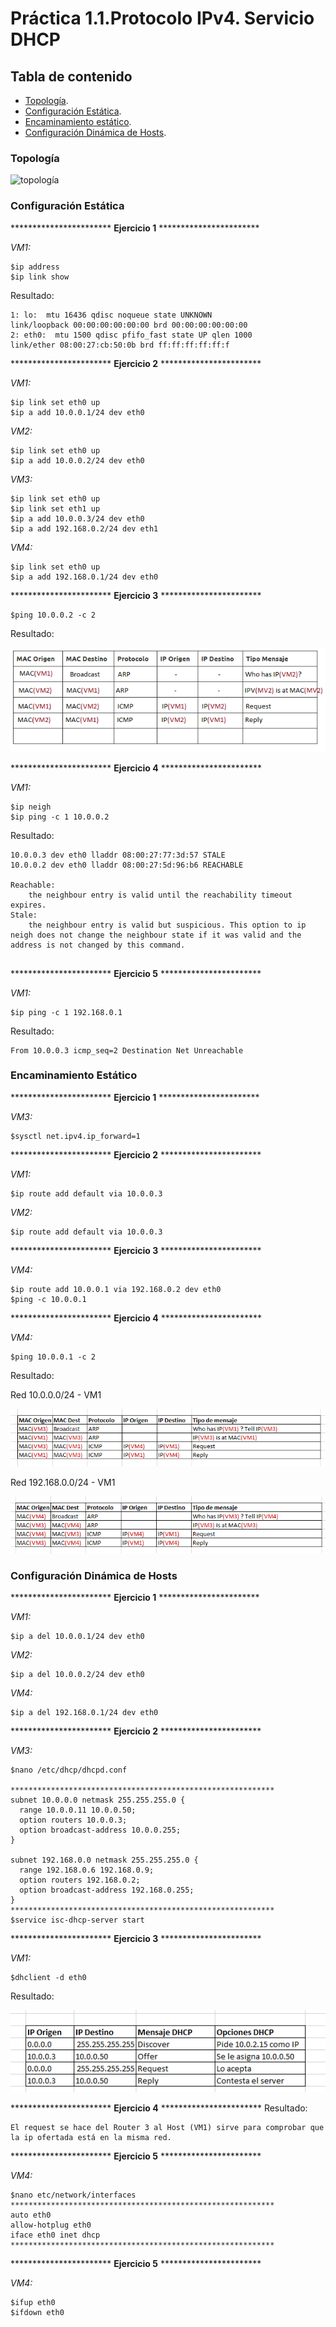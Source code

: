 # Práctica 1.1.Protocolo IPv4. Servicio DHCP

## Tabla de contenido
- [Topología](#topología).
- [Configuración Estática](#configuración-estática).
- [Encaminamiento estático](#encaminamiento-estático).
- [Configuración Dinámica de Hosts](#configuración-dinámica-de-hosts).

### Topología
![topología](imágenes/topologia.png)

### Configuración Estática
*********************** **Ejercicio 1** ***********************

*VM1:*
<pre>
<code>$ip address
$ip link show
</code></pre>

Resultado:
<pre><code>1: lo: <LOOPBACK,UP,LOWER_UP> mtu 16436 qdisc noqueue state UNKNOWN
link/loopback 00:00:00:00:00:00 brd 00:00:00:00:00:00
2: eth0: <BROADCAST,MULTICAST,UP,LOWER_UP> mtu 1500 qdisc pfifo_fast state UP qlen 1000
link/ether 08:00:27:cb:50:0b brd ff:ff:ff:ff:ff:f
</code></pre>

*********************** **Ejercicio 2** ***********************

*VM1:*
<pre>
<code>$ip link set eth0 up
$ip a add 10.0.0.1/24 dev eth0
</code></pre>
*VM2:*
<pre>
<code>$ip link set eth0 up
$ip a add 10.0.0.2/24 dev eth0
</code></pre>
*VM3:*
<pre>
<code>$ip link set eth0 up
$ip link set eth1 up
$ip a add 10.0.0.3/24 dev eth0
$ip a add 192.168.0.2/24 dev eth1
</code></pre>
*VM4:*
<pre>
<code>$ip link set eth0 up
$ip a add 192.168.0.1/24 dev eth0
</code></pre>

*********************** **Ejercicio 3** ***********************
<pre>
<code>$ping 10.0.0.2 -c 2
</code></pre>

Resultado:

![Tabla 1](tabla1.png)

*********************** **Ejercicio 4** ***********************

*VM1:*
<pre>
<code>$ip neigh
$ip ping -c 1 10.0.0.2
</code></pre>

Resultado:
<pre><code>10.0.0.3 dev eth0 lladdr 08:00:27:77:3d:57 STALE
10.0.0.2 dev eth0 lladdr 08:00:27:5d:96:b6 REACHABLE

Reachable:
    the neighbour entry is valid until the reachability timeout expires.
Stale:
    the neighbour entry is valid but suspicious. This option to ip neigh does not change the neighbour state if it was valid and the address is not changed by this command.

</code></pre>

*********************** **Ejercicio 5** ***********************

*VM1:*
<pre>
<code>$ip ping -c 1 192.168.0.1
</code></pre>

Resultado:
<pre><code>From 10.0.0.3 icmp_seq=2 Destination Net Unreachable
</code></pre>

### Encaminamiento Estático

*********************** **Ejercicio 1** ***********************

*VM3:*
<pre>
<code>$sysctl net.ipv4.ip_forward=1
</code></pre>

*********************** **Ejercicio 2** ***********************

*VM1:*
<pre>
<code>$ip route add default via 10.0.0.3
</code></pre>

*VM2:*
<pre>
<code>$ip route add default via 10.0.0.3
</code></pre>

*********************** **Ejercicio 3** ***********************

*VM4:*
<pre>
<code>$ip route add 10.0.0.1 via 192.168.0.2 dev eth0
$ping -c 10.0.0.1
</code></pre>

*********************** **Ejercicio 4** ***********************

*VM4:*
<pre>
<code>$ping 10.0.0.1 -c 2
</code></pre>

Resultado:

Red 10.0.0.0/24 - VM1

![Tabla 2](tabla2.png)

Red 192.168.0.0/24 - VM1

![Tabla 3](tabla3.png)

### Configuración Dinámica de Hosts

*********************** **Ejercicio 1** ***********************

*VM1:*
<pre>
<code>$ip a del 10.0.0.1/24 dev eth0
</code></pre>
*VM2:*
<pre>
<code>$ip a del 10.0.0.2/24 dev eth0
</code></pre>
*VM4:*
<pre>
<code>$ip a del 192.168.0.1/24 dev eth0
</code></pre>

*********************** **Ejercicio 2** ***********************

*VM3:*
<pre>
<code>$nano /etc/dhcp/dhcpd.conf

***********************************************************
subnet 10.0.0.0 netmask 255.255.255.0 {
  range 10.0.0.11 10.0.0.50;
  option routers 10.0.0.3;
  option broadcast-address 10.0.0.255;
}

subnet 192.168.0.0 netmask 255.255.255.0 {
  range 192.168.0.6 192.168.0.9;
  option routers 192.168.0.2;
  option broadcast-address 192.168.0.255;
}
***********************************************************
$service isc-dhcp-server start
</code></pre>

*********************** **Ejercicio 3** ***********************

*VM1:*
<pre>
<code>$dhclient -d eth0
</code></pre>

Resultado:

![Tabla 4](tabla4.png)

*********************** **Ejercicio 4** ***********************
Resultado:
<pre>
<code>El request se hace del Router 3 al Host (VM1) sirve para comprobar que la ip ofertada está en la misma red.
</code></pre>

*********************** **Ejercicio 5** ***********************

*VM4:*
<pre>
<code>$nano etc/network/interfaces
***********************************************************
auto eth0
allow-hotplug eth0
iface eth0 inet dhcp
***********************************************************
</code></pre>


*********************** **Ejercicio 5** ***********************

*VM4:*
<pre>
<code>$ifup eth0
$ifdown eth0
</code></pre>
